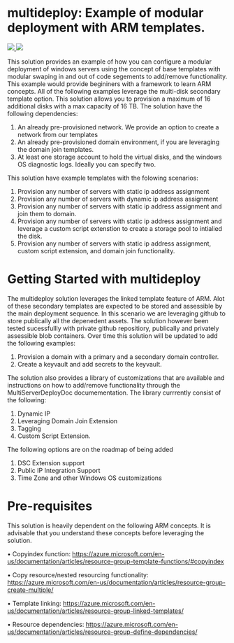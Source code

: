 # multideploy: Example of modular deployment with ARM templates. 

<a href="https://portal.azure.com/#create/Microsoft.Template/uri/https%3A%2F%2Fraw.githubusercontent.com%2Fboklyn%2Fmultideploy%2Fmaster%2Ftemplate-deploymain.json" target="_blank">
    <img src="https://camo.githubusercontent.com/9285dd3998997a0835869065bb15e5d500475034/687474703a2f2f617a7572656465706c6f792e6e65742f6465706c6f79627574746f6e2e706e67" data-canonical-src="http://azuredeploy.net/deploybutton.png" style="max-width:100%;">
</a>
<a href="http://armviz.io/#/?load=https%3A%2F%2Fraw.githubusercontent.com%2Fboklyn%2Fmultideploy%2Fmaster%2Fbasic-template-multisvrdeploy-all.json" target="_blank">
    <img src="http://armviz.io/visualizebutton.png"/>
</a>

This solution provides an example of how you can configure a modular deployment of windows servers using the concept of base templates with modular swaping in and out of code segements to add/remove functionality. This example would provide begininers with a framework to learn ARM concepts. All of the following examples leverage the multi-disk secondary template option. This solution allows you to provision a maximum of 16 additional disks with a max capacity of 16 TB. The solution have the following dependencies:

1. An already pre-provisioned network. We provide an option to create a network from our templates
2. An already pre-provisioned domain environment, if you are leveraging the domain join templates. 
3. At least one storage account to hold the virtual disks, and the windows OS diagnostic logs. Ideally you can specify two. 

This solution have example templates with the folowing scenarios:
1. Provision any number of servers with static ip address assignment
2. Provision any number of servers with dynamic ip address assignment
3. Provision any number of servers with static ip address assignment and join them to domain. 
4. Provision any number of servers with static ip address assignment and leverage a custom script extenstion to create a storage pool to intialied the disk. 
5. Provision any number of servers with static ip address assignment, custom script extension, and domain join functionality. 

Getting Started with multideploy
================================
The multideploy solution leverages the linked template feature of ARM. Alot of these secondary templates are expected to be stored and assessible by the main deployment sequence. In this scenario we are leveraging github to store publically all the depenedent assets. The solution however been tested sucessfullly with private github repositiory, publically and privately assessible blob containers. Over time this solution will be updated to add the following examples:

1. Provision a domain with a primary and a secondary domain controller. 
2. Create a keyvault and add secrets to the keyvault.  

The solution also provides a library of customizations that are available and instructions on how to add/remove functionality through the MultiServerDeployDoc documementation. The library currrently consist of the following:

1. Dynamic IP 
2. Leveraging Domain Join Extension
3. Tagging
4. Custom Script Extension. 

The following options are on the roadmap of being added

1. DSC Extension support
2. Public IP Integration Support
3. Time Zone and other Windows OS customizations 

Pre-requisites
==============
This solution is heavily dependent on the following ARM concepts. It is advisable that you understand these concepts before leveraging the solution. 

•	Copyindex function: https://azure.microsoft.com/en-us/documentation/articles/resource-group-template-functions/#copyindex

•	Copy resource/nested resourcing functionality: https://azure.microsoft.com/en-us/documentation/articles/resource-group-create-multiple/

•	Template linking: https://azure.microsoft.com/en-us/documentation/articles/resource-group-linked-templates/

•	Resource dependencies: https://azure.microsoft.com/en-us/documentation/articles/resource-group-define-dependencies/

